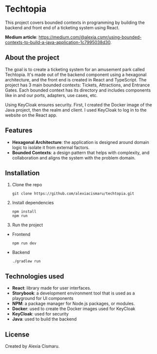 # Techtopia 

This project covers bounded contexts in programming by building the backend and front end of a ticketing system using React.

**Medium article**: https://medium.com/@alexia.csmr/using-bounded-contexts-to-build-a-java-application-1c7995038d30.

## About the project

The goal is to create a ticketing system for an amusement park called Techtopia. It's made out of the backend component using a hexagonal architecture, and the front end is created in React and TypeScript. The project has 3 main bounded contexts: Tickets, Attractions, and Entrance Gates. Each bounded context has its directory and includes components like in and our ports, adapters, use cases, etc.

Using KeyCloak ensures security. First, I created the Docker image of the Java project, then the realm and client. I used KeyCloak to log in to the website on the React app.

## Features
- **Hexagonal Architecture**: the application is designed around domain logic to isolate it from external factors.
- **Bounded Contexts**: a design pattern that helps with complexity, and collaboration and aligns the system with the problem domain.

## Installation
1. Clone the repo
   ```
   git clone https://github.com/alexiacismaru/techtopia.git
   ```
2. Install dependencies
   ```
   npm install
   npm run
   ```
3. Run the project
  - Frontend   
     ```
     npm run dev 
     ```
  - Backend
    ```
    ./gradlew run
    ```

## Technologies used
- **React**: library made for user interfaces. 
- **Storybook**: a development environment tool that is used as a playground for UI components
- **NPM**: a package manager for Node.js packages, or modules.  
- **Docker**: used to create the Docker images used for KeyCloak
- **KeyCloak**: used for security
- **Java**: used to build the backend

## License

Created by Alexia Cismaru.
